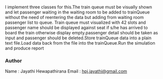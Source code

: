 

I implement three classes for this.The train queue must be visually shown and let passenger waiting in the waiting room to be added to trainQueue without the need of reentering the data but adding from waiting room passenger list to queue.
Train queue must visualized with 42 slots and passenger name should be displayed against seat if s/he has arrived to board the train otherwise display empty.passenger detail should be taken as input and passenger should be deleted.Store trainQueue data into a plain text file.Load data back from the file into the trainQueue.Run the simulation and produce report  

### Author 
Name : Jayathi Hewapathirana
Email : hpj.jayathi@gmail.com
